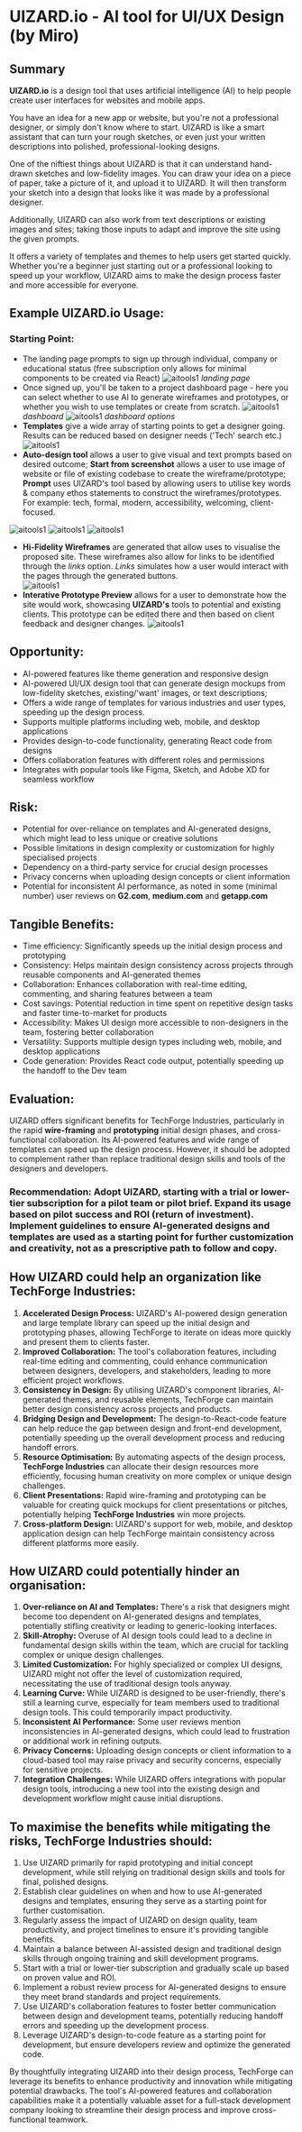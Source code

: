 # UIZARD.io - AI tool for UI/UX Design (by Miro)

## Summary 

**UIZARD.io** is a design tool that uses artificial intelligence (AI) to help people create user interfaces for websites and mobile apps. 

You have an idea for a new app or website, but you're not a professional designer, or simply don't know where to start. UIZARD is like a smart assistant that can turn your rough sketches, or even just your written descriptions into polished, professional-looking designs.

One of the niftiest things about UIZARD is that it can understand hand-drawn sketches and low-fidelity images. You can draw your idea on a piece of paper, take a picture of it, and upload it to UIZARD. It will then transform your sketch into a design that looks like it was made by a professional designer. 

Additionally, UIZARD can also work from text descriptions or existing images and sites; taking those inputs to adapt and improve the site using the given prompts. 

It offers a variety of templates and themes to help users get started quickly. Whether you're a beginner just starting out or a professional looking to speed up your workflow, UIZARD aims to make the design process faster and more accessible for everyone.

## Example UIZARD.io Usage:

### Starting Point:
- The landing page prompts to sign up through individual, company or educational status (free subscription only allows for minimal components to be created via React) 
![aitools1](../Images/Landing%20Page.png) *landing page*
- Once signed up, you'll be taken to a project dashboard page - here you can select whether to use AI to generate wireframes and prototypes, or whether you wish to use templates or create from scratch.
![aitools1](../Images/Dashboard.png) *dashboard*
![aitools1](../Images/DashboardOptions.png) *dashboard options*
- **Templates** give a wide array of starting points to get a designer going. Results can be reduced based on designer needs ('Tech' search etc.)
![aitools1](../Images/Templates.png)
- **Auto-design tool** allows a user to give visual and text prompts based on desired outcome; **Start from screenshot** allows a user to use image of website or file of existing codebase to create the wireframe/prototype; **Prompt** uses UIZARD's tool based by allowing users to utilise key words & company ethos statements to construct the wireframes/prototypes. For example: tech, formal, modern, accessibility, welcoming, client-focused.

![aitools1](../Images/TextGenerator.png)
![aitools1](../Images/AI%20word%20prompt%20for%20site.png)
![aitools1](../Images/Image%20Input.png)
- **Hi-Fidelity Wireframes** are generated that allow uses to visualise the proposed site.  These wireframes also allow for links to be identified through the *links* option.  *Links* simulates how a user would interact with the pages through the generated buttons.  
![aitools1](../Images/Interactive%20Prototype.png)
- **Interative Prototype Preview** allows for a user to demonstrate how the site would work, showcasing **UIZARD's** tools to potential and existing clients. This prototype can be edited there and then based on client feedback and designer changes. 
![aitools1](../Images/InteractivePreview.png)

## Opportunity:

- AI-powered features like theme generation and responsive design
- AI-powered UI/UX design tool that can generate design mockups from low-fidelity sketches, existing/'want' images, or text descriptions;
- Offers a wide range of templates for various industries and user types, speeding up the design process.
- Supports multiple platforms including web, mobile, and desktop applications
- Provides design-to-code functionality, generating React code from designs
- Offers collaboration features with different roles and permissions
- Integrates with popular tools like Figma, Sketch, and Adobe XD for seamless workflow

## Risk:

- Potential for over-reliance on templates and AI-generated designs, which might lead to less unique or creative solutions
- Possible limitations in design complexity or customization for highly specialised projects
- Dependency on a third-party service for crucial design processes
- Privacy concerns when uploading design concepts or client information
- Potential for inconsistent AI performance, as noted in some (minimal number) user reviews on **G2.com**, **medium.com** and **getapp.com**


## Tangible Benefits:

- Time efficiency: Significantly speeds up the initial design process and prototyping
- Consistency: Helps maintain design consistency across projects through reusable components and AI-generated themes
- Collaboration: Enhances collaboration with real-time editing, commenting, and sharing features between a team
- Cost savings: Potential reduction in time spent on repetitive design tasks and faster time-to-market for products
- Accessibility: Makes UI design more accessible to non-designers in the team, fostering better collaboration
- Versatility: Supports multiple design types including web, mobile, and desktop applications
- Code generation: Provides React code output, potentially speeding up the handoff to the Dev team


## Evaluation:

UIZARD offers significant benefits for TechForge Industries, particularly in the rapid **wire-framing** and **prototyping** initial design phases, and cross-functional collaboration. Its AI-powered features and wide range of templates can speed up the design process. However, it should be adopted to complement rather than replace traditional design skills and tools of the designers and developers.

### Recommendation: Adopt UIZARD, starting with a trial or lower-tier subscription for a pilot team or pilot brief. Expand its usage based on pilot success and ROI (return of investment). Implement guidelines to ensure AI-generated designs and templates are used as a starting point for further customization and creativity, not as a prescriptive path to follow and copy.

## How UIZARD could help an organization like TechForge Industries:

1. **Accelerated Design Process:** UIZARD's AI-powered design generation and large template library can speed up the initial design and prototyping phases, allowing TechForge to iterate on ideas more quickly and present them to clients faster.
2. **Improved Collaboration:** The tool's collaboration features, including real-time editing and commenting, could enhance communication between designers, developers, and stakeholders, leading to more efficient project workflows.
3. **Consistency in Design:** By utilising UIZARD's component libraries, AI-generated themes, and reusable elements, TechForge can maintain better design consistency across projects and products.
4. **Bridging Design and Development:** The design-to-React-code feature can help reduce the gap between design and front-end development, potentially speeding up the overall development process and reducing handoff errors.
5. **Resource Optimisation:** By automating aspects of the design process, **TechForge Industries** can allocate their design resources more efficiently, focusing human creativity on more complex or unique design challenges.
6. **Client Presentations:** Rapid wire-framing and prototyping can be valuable for creating quick mockups for client presentations or pitches, potentially helping **TechForge Industries** win more projects.
7. **Cross-platform Design:** UIZARD's support for web, mobile, and desktop application design can help TechForge maintain consistency across different platforms more easily.


## How UIZARD could potentially hinder an organisation:

1. **Over-reliance on AI and Templates:** There's a risk that designers might become too dependent on AI-generated designs and templates, potentially stifling creativity or leading to generic-looking interfaces.
2. **Skill-Atrophy:** Overuse of AI design tools could lead to a decline in fundamental design skills within the team, which are crucial for tackling complex or unique design challenges.
3. **Limited Customization:** For highly specialized or complex UI designs, UIZARD might not offer the level of customization required, necessitating the use of traditional design tools anyway.
4. **Learning Curve:** While UIZARD is designed to be user-friendly, there's still a learning curve, especially for team members used to traditional design tools. This could temporarily impact productivity.
6. **Inconsistent AI Performance:** Some user reviews mention inconsistencies in AI-generated designs, which could lead to frustration or additional work in refining outputs.
7. **Privacy Concerns:** Uploading design concepts or client information to a cloud-based tool may raise privacy and security concerns, especially for sensitive projects.
8. **Integration Challenges:** While UIZARD offers integrations with popular design tools, introducing a new tool into the existing design and development workflow might cause initial disruptions.


## To maximise the benefits while mitigating the risks, TechForge Industries should:

1. Use UIZARD primarily for rapid prototyping and initial concept development, while still relying on traditional design skills and tools for final, polished designs.
2. Establish clear guidelines on when and how to use AI-generated designs and templates, ensuring they serve as a starting point for further customisation.
3. Regularly assess the impact of UIZARD on design quality, team productivity, and project timelines to ensure it's providing tangible benefits.
4. Maintain a balance between AI-assisted design and traditional design skills through ongoing training and skill development programs.
5. Start with a trial or lower-tier subscription and gradually scale up based on proven value and ROI.
6. Implement a robust review process for AI-generated designs to ensure they meet brand standards and project requirements.
7. Use UIZARD's collaboration features to foster better communication between design and development teams, potentially reducing handoff errors and speeding up the development process.
8. Leverage UIZARD's design-to-code feature as a starting point for development, but ensure developers review and optimize the generated code.


By thoughtfully integrating UIZARD into their design process, TechForge can leverage its benefits to enhance productivity and innovation while mitigating potential drawbacks. The tool's AI-powered features and collaboration capabilities make it a potentially valuable asset for a full-stack development company looking to streamline their design process and improve cross-functional teamwork.
